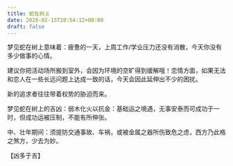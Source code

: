 ```yaml
---
title: 蛇在树上
date: 2020-02-15T20:54:12+08:00
draft: false
---
```


梦见蛇在树上意味着：疲惫的一天，上周工作/学业压力还没有消散，今天你没有多少做事的心情。

建议你把活动场所搬到室外，会因为环境的空旷得到缓解哦！恋情方面，如果无法和恋人在一些长远问题上达成一致的话，今天会因此延伸出不少的困扰。

新的追求者往往带着权势的胁迫而来。

梦见蛇在树上的吉凶：弱木化火以抗金：基础运之境遇，无事安泰而可成功于一时，但成功运被压制，不能有所伸张。

中、壮年期间：须提防交通事故、车祸，或被金属之器所伤致危之虑，西方乃此格之煞方，少去为妙。

【凶多于吉】